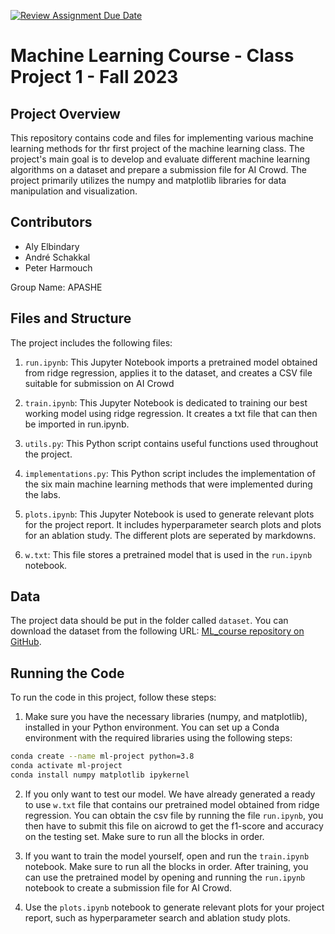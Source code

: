 [![Review Assignment Due Date](https://classroom.github.com/assets/deadline-readme-button-24ddc0f5d75046c5622901739e7c5dd533143b0c8e959d652212380cedb1ea36.svg)](https://classroom.github.com/a/U9FTc9i_)

# Machine Learning Course - Class Project 1 - Fall 2023

## Project Overview

This repository contains code and files for implementing various machine learning methods for thr first project of the machine learning class. The project's main goal is to develop and evaluate different machine learning algorithms on a dataset and prepare a submission file for AI Crowd. The project primarily utilizes the numpy and matplotlib libraries for data manipulation and visualization.

## Contributors

- Aly Elbindary
- André Schakkal
- Peter Harmouch

Group Name: APASHE

## Files and Structure

The project includes the following files:

1. `run.ipynb`: This Jupyter Notebook imports a pretrained model obtained from ridge regression, applies it to the dataset, and creates a CSV file suitable for submission on AI Crowd

2. `train.ipynb`: This Jupyter Notebook is dedicated to training our best working model using ridge regression. It creates a txt file that can then be imported in run.ipynb.

3. `utils.py`: This Python script contains useful functions used throughout the project.

4. `implementations.py`: This Python script includes the implementation of the six main machine learning methods that were implemented during the labs.

5. `plots.ipynb`: This Jupyter Notebook is used to generate relevant plots for the project report. It includes hyperparameter search plots and plots for an ablation study. The different plots are seperated by markdowns.

6. `w.txt`: This file stores a pretrained model that is used in the `run.ipynb` notebook.

## Data

The project data should be put in the folder called `dataset`. You can download the dataset from the following URL: [ML_course repository on GitHub](https://github.com/epfml/ML_course).


## Running the Code

To run the code in this project, follow these steps:

1. Make sure you have the necessary libraries (numpy, and matplotlib), installed in your Python environment. You can set up a Conda environment with the required libraries using the following steps:

```bash
conda create --name ml-project python=3.8
conda activate ml-project
conda install numpy matplotlib ipykernel
```

2. If you only want to test our model. We have already generated a ready to use `w.txt` file that contains our pretrained model obtained from ridge regression. You can obtain the csv file by running the file `run.ipynb`, you then have to submit this file on aicrowd to get the f1-score and accuracy on the testing set. Make sure to run all the blocks in order.

2. If you want to train the model yourself, open and run the `train.ipynb` notebook. Make sure to run all the blocks in order. After training, you can use the pretrained model by opening and running the `run.ipynb` notebook to create a submission file for AI Crowd.

4. Use the `plots.ipynb` notebook to generate relevant plots for your project report, such as hyperparameter search and ablation study plots.
